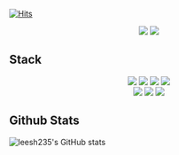 [![Hits](https://hits.seeyoufarm.com/api/count/incr/badge.svg?url=https%3A%2F%2Fgithub.com%2Fleesh235%2F&count_bg=%2379C83D&title_bg=%23555555&icon=&icon_color=%23E7E7E7&title=hits&edge_flat=false)](https://hits.seeyoufarm.com)

<div align=center><img src="https://img.shields.io/badge/leeshgh235@gmail.com-EA4335?style=for-the-badge&logo=Gmail&logoColor=white"> <a href="https://github.com/leesh235" target="_blank"><img src="https://img.shields.io/badge/GitHub-181717?style=for-the-badge&logo=GitHub&logoColor=white"/></a></div>


## Stack
<div align=center><img src="https://img.shields.io/badge/HTML5-E34F26?style=for-the-badge&logo=HTML5&logoColor=white"> <img src="https://img.shields.io/badge/CSS3-1572B6?style=for-the-badge&logo=CSS3&logoColor=white"> <img src="https://img.shields.io/badge/JavaScript-F7DF1E?style=for-the-badge&logo=JavaScript&logoColor=white"> <img src="https://img.shields.io/badge/TypeScript-3178C6?style=for-the-badge&logo=TypeScript&logoColor=white"></div>
  
 <div align=center><img src="https://img.shields.io/badge/React-61DAFB?style=for-the-badge&logo=React&logoColor=black"> <img src="https://img.shields.io/badge/styled-components-DB7093?style=for-the-badge&logo=styled-components&logoColor=black"> <img src="https://img.shields.io/badge/Node.js-339933?style=for-the-badge&logo=Node.js&logoColor=white"></div>

## Github Stats
![leesh235's GitHub stats](https://github-readme-stats.vercel.app/api?username=leesh235&show_icons=true)
